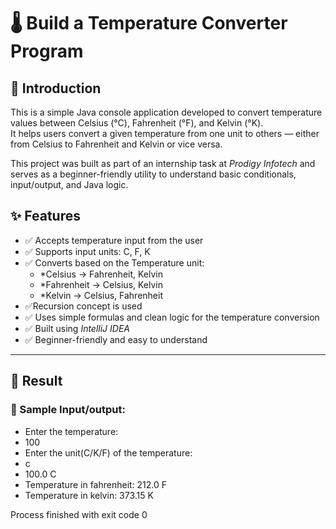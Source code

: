 # 🌡 Build a Temperature Converter Program 
## 🔰 Introduction

This is a simple Java console application developed to convert temperature values between Celsius (°C), Fahrenheit (°F), and Kelvin (°K).  
It helps users convert a given temperature from one unit to others — either from Celsius to Fahrenheit and Kelvin or vice versa.

This project was built as part of an internship task at *Prodigy Infotech* and serves as a beginner-friendly utility to understand basic conditionals, input/output, and Java logic.

## ✨ Features

- ✅ Accepts temperature input from the user
- ✅ Supports input units: C, F, K
- ✅ Converts based on the Temperature unit:
  - *Celsius → Fahrenheit, Kelvin
  - *Fahrenheit → Celsius, Kelvin
  - *Kelvin → Celsius, Fahrenheit
- ✅Recursion concept is used    
- ✅ Uses simple formulas and clean logic for the temperature conversion
- ✅ Built using *IntelliJ IDEA*
- ✅ Beginner-friendly and easy to understand

---

## 🧪 Result
### 🔹 Sample Input/output:
- Enter the temperature:
- 100
- Enter the unit(C/K/F) of the temperature:
- c
- 100.0 C
- Temperature in fahrenheit: 212.0 F
- Temperature in kelvin: 373.15 K

Process finished with exit code 0
